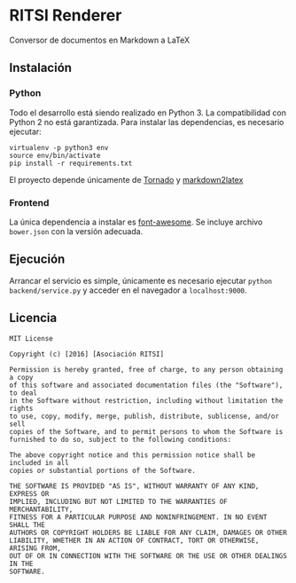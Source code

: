 # RITSI Renderer

Conversor de documentos en Markdown a LaTeX

## Instalación

### Python

Todo el desarrollo está siendo realizado en Python 3. La compatibilidad con Python 2 no está garantizada. Para instalar las dependencias, es necesario ejecutar: 

```
virtualenv -p python3 env
source env/bin/activate
pip install -r requirements.txt
```

El proyecto depende únicamente de [Tornado](http://tornadoweb.org/) y [markdown2latex](https://github.com/Alternhuman/markdown2latex)

### Frontend

La única dependencia a instalar es [font-awesome](http://fortawesome.github.io/Font-Awesome/icons/). Se incluye archivo `bower.json` con la versión adecuada.

## Ejecución

Arrancar el servicio es simple, únicamente es necesario ejecutar `python backend/service.py` y acceder en el navegador a `localhost:9000`.

## Licencia

    MIT License
    
    Copyright (c) [2016] [Asociación RITSI]
    
    Permission is hereby granted, free of charge, to any person obtaining a copy
    of this software and associated documentation files (the "Software"), to deal
    in the Software without restriction, including without limitation the rights
    to use, copy, modify, merge, publish, distribute, sublicense, and/or sell
    copies of the Software, and to permit persons to whom the Software is
    furnished to do so, subject to the following conditions:
    
    The above copyright notice and this permission notice shall be included in all
    copies or substantial portions of the Software.
    
    THE SOFTWARE IS PROVIDED "AS IS", WITHOUT WARRANTY OF ANY KIND, EXPRESS OR
    IMPLIED, INCLUDING BUT NOT LIMITED TO THE WARRANTIES OF MERCHANTABILITY,
    FITNESS FOR A PARTICULAR PURPOSE AND NONINFRINGEMENT. IN NO EVENT SHALL THE
    AUTHORS OR COPYRIGHT HOLDERS BE LIABLE FOR ANY CLAIM, DAMAGES OR OTHER
    LIABILITY, WHETHER IN AN ACTION OF CONTRACT, TORT OR OTHERWISE, ARISING FROM,
    OUT OF OR IN CONNECTION WITH THE SOFTWARE OR THE USE OR OTHER DEALINGS IN THE
    SOFTWARE.
